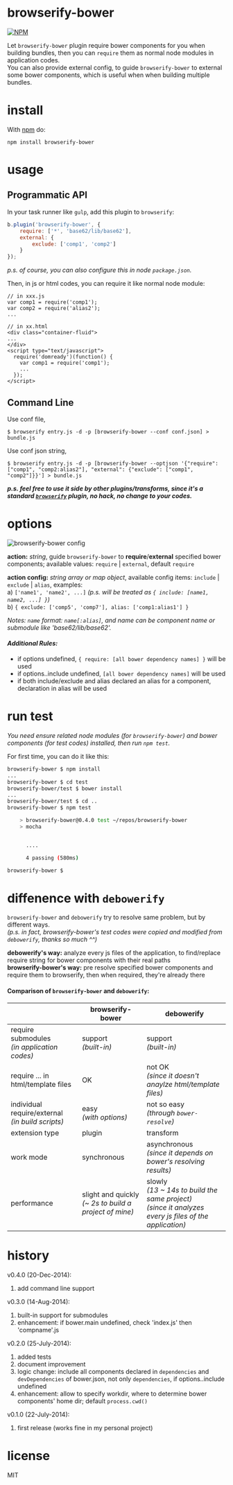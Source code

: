 browserify-bower
================

[![NPM](https://nodei.co/npm/browserify-bower.png)](https://nodei.co/npm/browserify-bower/)

Let `browserify-bower` plugin require bower components for you when building bundles, then you can `require` them as normal node modules in application codes.  
You can also provide external config, to guide `browserify-bower` to external some bower components, which is useful when when building multiple bundles.


# install

With [npm](https://npmjs.org) do:

```
npm install browserify-bower
```

# usage
## Programmatic API
In your task runner like `gulp`, add this plugin to `browserify`:
```javascript
b.plugin('browserify-bower', {
	require: ['*', 'base62/lib/base62'],
	external: {
		exclude: ['comp1', 'comp2']
	}
});
```
_p.s. of course, you can also configure this in node `package.json`._

Then, in js or html codes, you can require it like normal node module:
```
// in xxx.js
var comp1 = require('comp1');
var comp2 = require('alias2');
...

// in xx.html
<div class="container-fluid">
...
</div>
<script type="text/javascript">
  require('domready')(function() {
    var comp1 = require('comp1');
    ...
  });
</script>
```

## Command Line
Use conf file,
```shell
$ browserify entry.js -d -p [browserify-bower --conf conf.json] > bundle.js
```
Use conf json string,
```shell
$ browserify entry.js -d -p [browserify-bower --optjson '{"require": ["comp1", "comp2:alias2"], "external": {"exclude": ["comp1", "comp2"]}}'] > bundle.js
```

_**p.s. feel free to use it side by other plugins/transforms, since it's a standard [`browserify`](https://github.com/substack/node-browserify) plugin, no hack, no change to your codes.**_

# options
![browserify-bower config](https://raw.githubusercontent.com/tminglei/browserify-bower/master/doc/browserify-bower-config.png)

**action:** _string_, guide `browserify-bower` to **require**/**external** specified bower components; available values: `require` | `external`, default `require`  

**action config:** _string array or map object_, available config items: `include` | `exclude` | `alias`, examples:  
a) `['name1', 'name2', ...]` _(p.s. will be treated as `{ include: [name1, name2, ...] }`)_  
b) `{ exclude: ['comp5', 'comp7'], alias: ['comp1:alias1'] }`

_Notes: `name` format: `name[:alias]`, and name can be component name or submodule like 'base62/lib/base62'._

#### _Additional Rules:_
- if options undefined, `{ require: [all bower dependency names] }` will be used
- if options..include undefined, `[all bower dependency names]` will be used
- if both include/exclude and alias declared an alias for a component, declaration in alias will be used

# run test
_You need ensure related node modules (for `browserify-bower`) and bower components (for test codes) installed, then run `npm test`._

For first time, you can do it like this:
```sh
browserify-bower $ npm install
...
browserify-bower $ cd test
browserify-bower/test $ bower install
...
browserify-bower/test $ cd ..
browserify-bower $ npm test

	> browserify-bower@0.4.0 test ~/repos/browserify-bower
	> mocha


	  ....

	  4 passing (580ms)

browserify-bower $
```
# diffenence with `debowerify`
`browserify-bower` and `debowerify` try to resolve same problem, but by different ways.  
_(p.s. in fact, browserify-bower's test codes were copied and modified from `debowerify`, thanks so much ^^)_

**debowerify's way:** analyze every js files of the application, to find/replace require string for bower components with their real paths  
**browserify-bower's way:** pre resolve specified bower components and require them to browserify, then when required, they're already there

#### Comparison of `browserify-bower` and `debowerify`:  
|                             |   browserify-bower            |  debowerify                                    |
| --------------------------- | ----------------------------- | ---------------------------------------------- |
| require submodules <br> _(in application codes)_ | support <br> _(built-in)_ | support <br> _(built-in)_ |
| require ... in html/template files | OK               | not OK <br> _(since it doesn't anaylze html/template files)_ |
| individual require/external <br> _(in build scripts)_ | easy <br> _(with options)_ | not so easy <br> _(through `bower-resolve`)_ |
| extension type              | plugin                        | transform                                                           |
| work mode                   | synchronous                   | asynchronous <br> _(since it depends on bower's resolving results)_ |
| performance                 | slight and quickly <br> _(~ 2s to build a project of mine)_ | slowly <br> _(13 ~ 14s to build the same project)_ <br> _(since it analyzes every js files of the application)_ |


# history
v0.4.0 (20-Dec-2014):  
1) add command line support  

v0.3.0 (14-Aug-2014):  
1) built-in support for submodules  
2) enhancement: if bower.main undefined, check 'index.js' then 'compname'.js

v0.2.0 (25-July-2014):  
1) added tests  
2) document improvement  
3) logic change: include all components declared in `dependencies` and `devDependencies` of bower.json, not only `dependencies`, if options..include undefined  
4) enhancement: allow to specify workdir, where to determine bower components' home dir; default `process.cwd()`

v0.1.0 (22-July-2014):  
1) first release (works fine in my personal project)

# license

MIT
